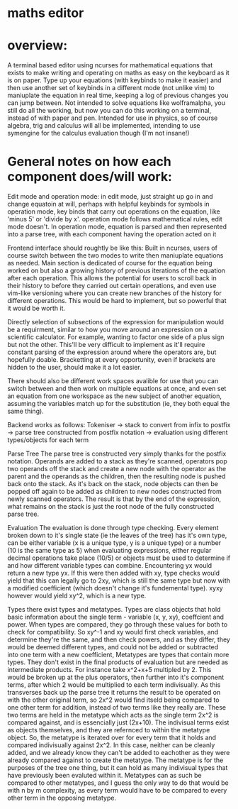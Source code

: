 # maths editor

# overview:
A terminal based editor using ncurses for mathematical equations that exists to make writing and operating on maths as easy on the keyboard as it is on paper.
Type up your equations (with keybinds to make it easier) and then use another set of keybinds in a different mode (not unlike vim) to maniuplate 
the equation in real time, keeping a log of previous changes you can jump between. Not intended to solve equations like wolframalpha, you still
do all the working, but now you can do this working on a terminal, instead of with paper and pen.
Intended for use in physics, so of course algebra, trig and calculus will all be implemented, intending to use symengine for the calculus evaluation though (I'm not insane!)

# General notes on how each component does/will work:

Edit mode and operation mode:
in edit mode, just straight up go in and change equatoin at will, perhaps with helpful keybinds for symbols
in operation mode, key binds that carry out operations on the equation, like 'minus 5' or 'divide by x'. 
operation mode follows mathematical rules, edit mode doesn't.
In operation mode, equation is parsed and then represented into a parse tree, with each component having the operation acted on it

Frontend interface should roughtly be like this:
Built in ncurses, users of course switch between the two modes to write then maniuplate equations as needed. Main section is dedicated of course for the equation being worked on but also a growing history of previous iterations of the equation after each operation. This allows the potential for users to scroll back in their history to before they carried out certain operations, and even use vim-like versioning where you can create new branches of the history for different operations. This would be hard to implement, but so powerful that it would be worth it. 

Directly selection of subsections of the expression for manipulation would be a requirment, similar to how you move around an expression on a scientific calculator. For example, wanting to factor one side of a plus sign but not the other. This'll be very difficult to implement as it'll require constant parsing of the expression around where the operators are, but hopefully doable. Bracketting at every opportunity, even if brackets are hidden to the user, should make it a lot easier. 

There should also be different work spaces avalible for use that you can switch between and then work on multiple equations at once, and even set an equation from one workspace as the new subject of another equation, assuming the variables match up for the substitution (ie, they both equal the same thing).

Backend works as follows:
Tokeniser -> stack to convert from infix to postfix -> parse tree constructed from postfix notation -> evaluation using different types/objects for each term

Parse Tree
The parse tree is constructed very simply thanks for the postfix notation. Operands are added to a stack as they're scanned, operators pop two operands off the stack and create a new node with the operator as the parent and the operands as the children, then the resulting node is pushed back onto the stack. As it's back on the stack, node objects can then be popped off again to be added as children to new nodes constructed from newly scanned operators. The result is that by the end of the expression, what remains on the stack is just the root node of the fully constructed parse tree.

Evaluation
The evaluation is done through type checking. Every element broken down to it's single state (ie the leaves of the tree)
has it's own type, can be either variable (x is a unique type, y is a unique type) or a number (10 is the same type as 5)
when evaluating expressions, either regular decimal operations take place (10/5) or objects must be used to determine if and how
different variable types can combine. Encountering yx would return a new type yx. If this were then added with xy, type checks would
yield that this can legally go to 2xy, which is still the same type but now with a modified coefficient (which doesn't change it's fundemental type).
xyxy however would yield xy^2, which is a new type. 

Types
there exist types and metatypes. Types are class objects that hold basic information about the single term - variable (x, y, xy), coeffcient and power.
When types are compared, they go through these values for both to check for compatibility. So xy^-1 and xy would first check variables, and determine they're the same,
and then check powers, and as they differ, they would be deemed different types, and could not be added or subtracted into one term with a new coefficient, 
Metatypes are types that contain more types. They don't exist in the final products of evaluation but are needed as intermediate products.
For instance take x^2+x+5 multipled by 2. This would be broken up at the plus operators, then further into it's component terms, after which 2 would be multiplied to each
term indivisually. As this transverses back up the parse tree it returns the result to be operated on with the other original term, so
2x^2 would find itseld being compared to one other term for addition, instead of two terms like they really are. These two terms are held in the metatype which acts as 
the single term 2x^2 is compared against, and is essencially just (2x+10). The indivisual terms exist as objects themselves, and they are refernced to within the metatype object.
So, the metatype is iterated over for every term that it holds and compared indivisually against 2x^2. In this case, neither can be cleanly added, and we already know they can't be added to eachother
as they were already compared against to create the metatype. The metatype is for the purposes of the tree one thing, but it can hold as many indivisual types that have previously been evaluted
within it. Metatypes can as such be compared to other metatypes, and I guess the only way to do that would be with n by m complexity, as every term would have to be compared to every other term in the opposing metatype.

